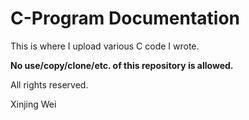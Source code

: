 C-Program Documentation
===

This is where I upload various C code I wrote.

**No use/copy/clone/etc. of this repository is allowed.**

All rights reserved.

Xinjing Wei
